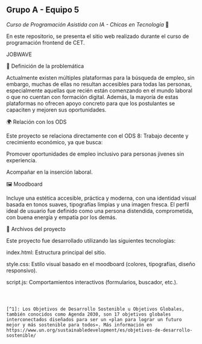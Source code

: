 ## Grupo A - Equipo 5
_Curso de Programación Asistida con IA - Chicas en Tecnología_ 🚀

En este repositorio, se presenta el sitio web realizado durante el curso de programación frontend de CET.


JOBWAVE


💼 Definición de la problemática

Actualmente existen múltiples plataformas para la búsqueda de empleo, sin embargo, muchas de ellas no resultan accesibles para todas las personas, especialmente aquellas que recién están comenzando en el mundo laboral o que no cuentan con formación digital. Además, la mayoría de estas plataformas no ofrecen apoyo concreto para que los postulantes se capaciten y mejoren sus oportunidades.


🌍 Relación con los ODS

Este proyecto se relaciona directamente con el ODS 8: Trabajo decente y crecimiento económico, ya que busca:

Promover oportunidades de empleo inclusivo para personas jivenes sin experiencia.

Acompañar en la inserción laboral.


🖼️ Moodboard

Incluye una estética accesible, práctica y moderna, con una identidad visual basada en tonos suaves, tipografías limpias y una imagen fresca. El perfil ideal de usuario fue definido como una persona distendida, comprometida, con buena energía y empatía por los demás.


🧩 Archivos del proyecto

Este proyecto fue desarrollado utilizando las siguientes tecnologías:

index.html: Estructura principal del sitio.

style.css: Estilo visual basado en el moodboard (colores, tipografías, diseño responsivo).

script.js: Comportamientos interactivos (formularios, buscador, etc.).
```



[^1]: Los Objetivos de Desarrollo Sostenible u Objetivos Globales, también conocidos como Agenda 2030, son 17 objetivos globales interconectados diseñados para ser un «plan para lograr un futuro mejor y más sostenible para todos». Más información en https://www.un.org/sustainabledevelopment/es/objetivos-de-desarrollo-sostenible/
